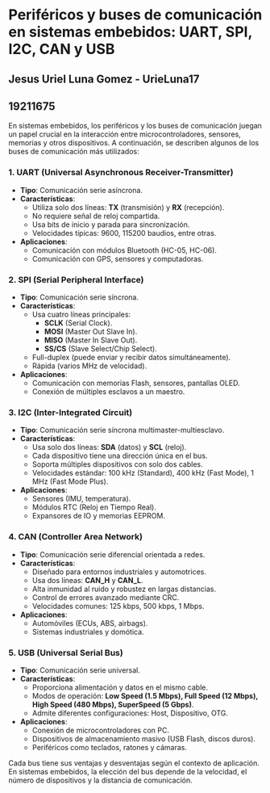 # Periféricos y buses de comunicación en sistemas embebidos: UART, SPI, I2C, CAN y USB
## Jesus Uriel Luna Gomez - UrieLuna17
## 19211675

En sistemas embebidos, los periféricos y los buses de comunicación juegan un papel crucial en la interacción entre microcontroladores, sensores, memorias y otros dispositivos. A continuación, se describen algunos de los buses de comunicación más utilizados:

### 1. **UART (Universal Asynchronous Receiver-Transmitter)**
   - **Tipo**: Comunicación serie asíncrona.
   - **Características**:
     - Utiliza solo dos líneas: **TX** (transmisión) y **RX** (recepción).
     - No requiere señal de reloj compartida.
     - Usa bits de inicio y parada para sincronización.
     - Velocidades típicas: 9600, 115200 baudios, entre otras.
   - **Aplicaciones**:
     - Comunicación con módulos Bluetooth (HC-05, HC-06).
     - Comunicación con GPS, sensores y computadoras.

### 2. **SPI (Serial Peripheral Interface)**
   - **Tipo**: Comunicación serie síncrona.
   - **Características**:
     - Usa cuatro líneas principales:
       - **SCLK** (Serial Clock).
       - **MOSI** (Master Out Slave In).
       - **MISO** (Master In Slave Out).
       - **SS/CS** (Slave Select/Chip Select).
     - Full-duplex (puede enviar y recibir datos simultáneamente).
     - Rápida (varios MHz de velocidad).
   - **Aplicaciones**:
     - Comunicación con memorias Flash, sensores, pantallas OLED.
     - Conexión de múltiples esclavos a un maestro.

### 3. **I2C (Inter-Integrated Circuit)**
   - **Tipo**: Comunicación serie síncrona multimaster-multiesclavo.
   - **Características**:
     - Usa solo dos líneas: **SDA** (datos) y **SCL** (reloj).
     - Cada dispositivo tiene una dirección única en el bus.
     - Soporta múltiples dispositivos con solo dos cables.
     - Velocidades estándar: 100 kHz (Standard), 400 kHz (Fast Mode), 1 MHz (Fast Mode Plus).
   - **Aplicaciones**:
     - Sensores (IMU, temperatura).
     - Módulos RTC (Reloj en Tiempo Real).
     - Expansores de IO y memorias EEPROM.

### 4. **CAN (Controller Area Network)**
   - **Tipo**: Comunicación serie diferencial orientada a redes.
   - **Características**:
     - Diseñado para entornos industriales y automotrices.
     - Usa dos líneas: **CAN_H** y **CAN_L**.
     - Alta inmunidad al ruido y robustez en largas distancias.
     - Control de errores avanzado mediante CRC.
     - Velocidades comunes: 125 kbps, 500 kbps, 1 Mbps.
   - **Aplicaciones**:
     - Automóviles (ECUs, ABS, airbags).
     - Sistemas industriales y domótica.

### 5. **USB (Universal Serial Bus)**
   - **Tipo**: Comunicación serie universal.
   - **Características**:
     - Proporciona alimentación y datos en el mismo cable.
     - Modos de operación: **Low Speed (1.5 Mbps), Full Speed (12 Mbps), High Speed (480 Mbps), SuperSpeed (5 Gbps)**.
     - Admite diferentes configuraciones: Host, Dispositivo, OTG.
   - **Aplicaciones**:
     - Conexión de microcontroladores con PC.
     - Dispositivos de almacenamiento masivo (USB Flash, discos duros).
     - Periféricos como teclados, ratones y cámaras.

Cada bus tiene sus ventajas y desventajas según el contexto de aplicación. En sistemas embebidos, la elección del bus depende de la velocidad, el número de dispositivos y la distancia de comunicación.
